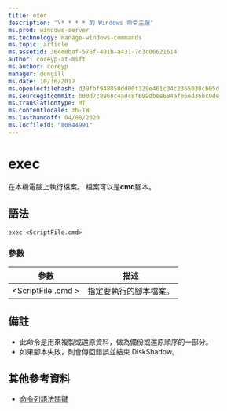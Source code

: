 ```yaml
---
title: exec
description: '\* * * * 的 Windows 命令主題'
ms.prod: windows-server
ms.technology: manage-windows-commands
ms.topic: article
ms.assetid: 364e8baf-576f-401b-a431-7d3c06621614
author: coreyp-at-msft
ms.author: coreyp
manager: dongill
ms.date: 10/16/2017
ms.openlocfilehash: d39fbf948050dd00f329e461c34c2365030cb05d
ms.sourcegitcommit: b00d7c8968c4adc8f699dbee694afe6ed36bc9de
ms.translationtype: MT
ms.contentlocale: zh-TW
ms.lasthandoff: 04/08/2020
ms.locfileid: "80844991"
---
```

# <a name="exec"></a>exec



在本機電腦上執行檔案。 檔案可以是**cmd**腳本。

## <a name="syntax"></a>語法

```
exec <ScriptFile.cmd>
```

### <a name="parameters"></a>參數

|參數|描述|
|---------|-----------|
|\<ScriptFile .cmd >|指定要執行的腳本檔案。|

## <a name="remarks"></a>備註

-   此命令是用來複製或還原資料，做為備份或還原順序的一部分。
-   如果腳本失敗，則會傳回錯誤並結束 DiskShadow。

## <a name="additional-references"></a>其他參考資料

- [命令列語法關鍵](command-line-syntax-key.md)